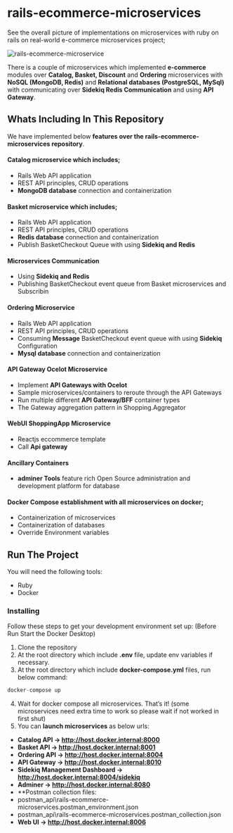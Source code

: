 # rails-ecommerce-microservices
See the overall picture of implementations on microservices with ruby on rails on real-world e-commerce microservices project;

![rails-ecommerce-microservice](https://user-images.githubusercontent.com/15216240/132295308-5b0d5b05-9816-4deb-af13-b945e4f8e013.PNG)

There is a couple of microservices which implemented **e-commerce** modules over **Catalog, Basket, Discount** and **Ordering** microservices with **NoSQL (MongoDB, Redis)** and **Relational databases (PostgreSQL, MySql)** with communicating over **Sidekiq Redis Communication** and using **API Gateway**.

## Whats Including In This Repository
We have implemented below **features over the rails-ecommerce-microservices repository**.

#### Catalog microservice which includes; 
* Rails Web API application 
* REST API principles, CRUD operations
* **MongoDB database** connection and containerization

#### Basket microservice which includes;
* Rails Web API application
* REST API principles, CRUD operations
* **Redis database** connection and containerization
* Publish BasketCheckout Queue with using **Sidekiq and Redis**

#### Microservices Communication
* Using **Sidekiq and Redis**
* Publishing BasketCheckout event queue from Basket microservices and Subscribin

#### Ordering Microservice
* Rails Web API application
* REST API principles, CRUD operations
* Consuming **Message** BasketCheckout event queue with using **Sidekiq** Configuration
* **Mysql database** connection and containerization
	
#### API Gateway Ocelot Microservice
* Implement **API Gateways with Ocelot**
* Sample microservices/containers to reroute through the API Gateways
* Run multiple different **API Gateway/BFF** container types	
* The Gateway aggregation pattern in Shopping.Aggregator

#### WebUI ShoppingApp Microservice
* Reactjs eccommerce template
* Call **Api gateway**

#### Ancillary Containers
* **adminer Tools** feature rich Open Source administration and development platform for database

#### Docker Compose establishment with all microservices on docker;
* Containerization of microservices
* Containerization of databases
* Override Environment variables
## Run The Project
You will need the following tools:

* Ruby
* Docker

### Installing
Follow these steps to get your development environment set up: (Before Run Start the Docker Desktop)
1. Clone the repository
2. At the root directory which include **.env** file, update env variables if necessary.
3. At the root directory which include **docker-compose.yml** files, run below command:
```csharp
docker-compose up
```
4. Wait for docker compose all microservices. That’s it! (some microservices need extra time to work so please wait if not worked in first shut)
5. You can **launch microservices** as below urls:

* **Catalog API -> http://host.docker.internal:8000**
* **Basket API -> http://host.docker.internal:8001**
* **Ordering API -> http://host.docker.internal:8004**
* **API Gateway -> http://host.docker.internal:8010**
* **Sidekiq Management Dashboard -> http://host.docker.internal:8004/sidekiq**
* **Adminer -> http://host.docker.internal:8080**
* **Postman collection files: 
* 	postman_api\rails-ecommerce-microservices.postman_environment.json
* 	postman_api\rails-ecommerce-microservices.postman_collection.json
* **Web UI -> http://host.docker.internal:8006**

